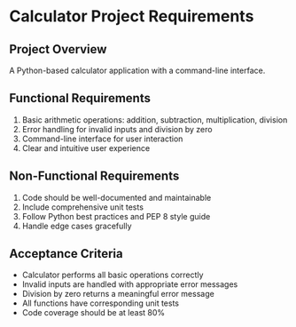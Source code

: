 # Calculator Project Requirements

## Project Overview
A Python-based calculator application with a command-line interface.

## Functional Requirements
1. Basic arithmetic operations: addition, subtraction, multiplication, division
2. Error handling for invalid inputs and division by zero
3. Command-line interface for user interaction
4. Clear and intuitive user experience

## Non-Functional Requirements
1. Code should be well-documented and maintainable
2. Include comprehensive unit tests
3. Follow Python best practices and PEP 8 style guide
4. Handle edge cases gracefully

## Acceptance Criteria
- Calculator performs all basic operations correctly
- Invalid inputs are handled with appropriate error messages
- Division by zero returns a meaningful error message
- All functions have corresponding unit tests
- Code coverage should be at least 80%
